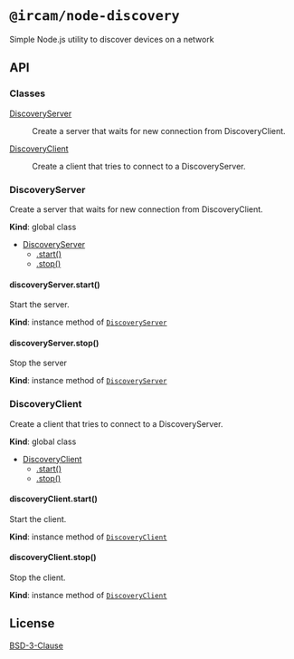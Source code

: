 # `@ircam/node-discovery`

Simple Node.js utility to discover devices on a network

## API

<!-- api -->

### Classes

<dl>
<dt><a href="#DiscoveryServer">DiscoveryServer</a></dt>
<dd><p>Create a server that waits for new connection from DiscoveryClient.</p>
</dd>
<dt><a href="#DiscoveryClient">DiscoveryClient</a></dt>
<dd><p>Create a client that tries to connect to a DiscoveryServer.</p>
</dd>
</dl>

<a name="DiscoveryServer"></a>

### DiscoveryServer
Create a server that waits for new connection from DiscoveryClient.

**Kind**: global class  

* [DiscoveryServer](#DiscoveryServer)
    * [.start()](#DiscoveryServer+start)
    * [.stop()](#DiscoveryServer+stop)

<a name="DiscoveryServer+start"></a>

#### discoveryServer.start()
Start the server.

**Kind**: instance method of [<code>DiscoveryServer</code>](#DiscoveryServer)  
<a name="DiscoveryServer+stop"></a>

#### discoveryServer.stop()
Stop the server

**Kind**: instance method of [<code>DiscoveryServer</code>](#DiscoveryServer)  
<a name="DiscoveryClient"></a>

### DiscoveryClient
Create a client that tries to connect to a DiscoveryServer.

**Kind**: global class  

* [DiscoveryClient](#DiscoveryClient)
    * [.start()](#DiscoveryClient+start)
    * [.stop()](#DiscoveryClient+stop)

<a name="DiscoveryClient+start"></a>

#### discoveryClient.start()
Start the client.

**Kind**: instance method of [<code>DiscoveryClient</code>](#DiscoveryClient)  
<a name="DiscoveryClient+stop"></a>

#### discoveryClient.stop()
Stop the client.

**Kind**: instance method of [<code>DiscoveryClient</code>](#DiscoveryClient)  

<!-- apistop -->

## License

[BSD-3-Clause](./LICENSE)
